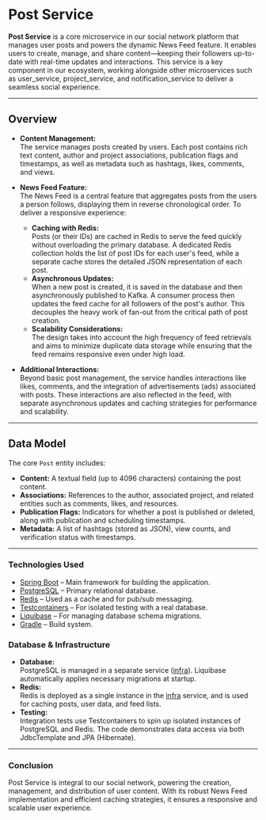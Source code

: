 # Post Service

**Post Service** is a core microservice in our social network platform that manages user posts and powers the dynamic News Feed feature. It enables users to create, manage, and share content—keeping their followers up-to-date with real-time updates and interactions. This service is a key component in our ecosystem, working alongside other microservices such as user_service, project_service, and notification_service to deliver a seamless social experience.

---

## Overview

- **Content Management:**  
  The service manages posts created by users. Each post contains rich text content, author and project associations, publication flags and timestamps, as well as metadata such as hashtags, likes, comments, and views.

- **News Feed Feature:**  
  The News Feed is a central feature that aggregates posts from the users a person follows, displaying them in reverse chronological order. To deliver a responsive experience:
  - **Caching with Redis:**  
    Posts (or their IDs) are cached in Redis to serve the feed quickly without overloading the primary database. A dedicated Redis collection holds the list of post IDs for each user's feed, while a separate cache stores the detailed JSON representation of each post.
  - **Asynchronous Updates:**  
    When a new post is created, it is saved in the database and then asynchronously published to Kafka. A consumer process then updates the feed cache for all followers of the post's author. This decouples the heavy work of fan-out from the critical path of post creation.
  - **Scalability Considerations:**  
    The design takes into account the high frequency of feed retrievals and aims to minimize duplicate data storage while ensuring that the feed remains responsive even under high load.

- **Additional Interactions:**  
  Beyond basic post management, the service handles interactions like likes, comments, and the integration of advertisements (ads) associated with posts. These interactions are also reflected in the feed, with separate asynchronous updates and caching strategies for performance and scalability.

---

## Data Model

The core `Post` entity includes:
- **Content:** A textual field (up to 4096 characters) containing the post content.
- **Associations:** References to the author, associated project, and related entities such as comments, likes, and resources.
- **Publication Flags:** Indicators for whether a post is published or deleted, along with publication and scheduling timestamps.
- **Metadata:** A list of hashtags (stored as JSON), view counts, and verification status with timestamps.

---

### Technologies Used

- [Spring Boot](https://spring.io/projects/spring-boot) – Main framework for building the application.
- [PostgreSQL](https://www.postgresql.org/) – Primary relational database.
- [Redis](https://redis.io/) – Used as a cache and for pub/sub messaging.
- [Testcontainers](https://testcontainers.com/) – For isolated testing with a real database.
- [Liquibase](https://www.liquibase.org/) – For managing database schema migrations.
- [Gradle](https://gradle.org/) – Build system.

### Database & Infrastructure

- **Database:**  
  PostgreSQL is managed in a separate service ([infra](../infra)). Liquibase automatically applies necessary migrations at startup.
- **Redis:**  
  Redis is deployed as a single instance in the [infra](../infra) service, and is used for caching posts, user data, and feed lists.
- **Testing:**  
  Integration tests use Testcontainers to spin up isolated instances of PostgreSQL and Redis. The code demonstrates data access via both JdbcTemplate and JPA (Hibernate).

---

### Conclusion

Post Service is integral to our social network, powering the creation, management, and distribution of user content. With its robust News Feed implementation and efficient caching strategies, it ensures a responsive and scalable user experience.
